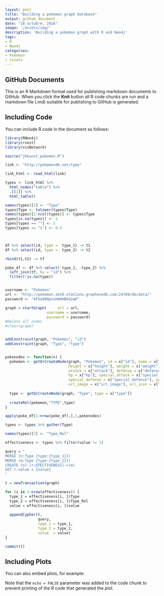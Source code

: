 ```yaml
---
layout: post
title: "Building a pokemon graph database"
output: github_document
date: "18 octubre, 2016"
image: '/assets/img/'
description: 'Building a pokemon graph with R and Neo4j'
tags:
- R 
- Neo4j 
categories:
- Pokemon
- rstats
---
```




## GitHub Documents

This is an R Markdown format used for publishing markdown documents to GitHub. When you click the **Knit** button all R code chunks are run and a markdown file (.md) suitable for publishing to GitHub is generated.

## Including Code

You can include R code in the document as follows:


```r
library(RNeo4j)
library(rvest)
library(visNetwork)

source("jbkunst_pokemon.R")

link <- "http://pokemondb.net/type"

link_html <- read_html(link)

types <- link_html %>%
  html_nodes("table") %>%
  .[[1]] %>%
  html_table()

names(types)[1] <- "Type"
types$Type <- tolower(types$Type)
names(types)[2:ncol(types)] <- types$Type
types[is.na(types)] <- 1
types[types == ""] <- 1
types[types == "½"] <- 0.5



df %>% select(id, type =  type_1) -> t1
df %>% select(id, type =  type_2) -> t2

rbind(t1,t2) -> tf

poke_df <- df %>% select(-type_1, -type_2) %>% 
  left_join(tf, by = "id") %>% 
  filter(!is.na(type))


username <- "Pokemon"
url <- "http://pokemon.sb10.stations.graphenedb.com:24789/db/data/"
password <- "4FUa969pxohWdmBk62qH"

graph = startGraph(     url = url,
                   username = username,
                   password = password)
#Delete all nodes
#clear(graph)


addConstraint(graph, "Pokemon", "id")
addConstraint(graph, "Type", "type")


pokenodes <- function(x) {
  pokemon <- getOrCreateNode(graph, "Pokemon", id = x["id"], name = x["pokemon"],
                             height = x["height"], weight = x["weight"],
                             attack = x["attack"], defense = x["defense"],
                             hp = x["hp"], special_attack = x["special_attack"],
                             special_defense = x["special_defense"], speed = x["speed"],
                             url_image = x["url_image"], url_icon = x["url_icon"])
  
  type <- getOrCreateNode(graph, "Type", type = x["type"])
  
  createRel(pokemon,"TYPE",type)
}

apply(poke_df[1:nrow(poke_df),],1,pokenodes)

types <- types %>% gather(Type)

names(types)[2] <- "Type_Rel"

effectiveness <- types %>% filter(value != 1)

query = "
MERGE (n:Type {type:{type_1}})
MERGE (m:Type {type:{type_2}})
CREATE (n)-[r:EFECTIVENESS]->(m)
SET r.value = {value}
"

t = newTransaction(graph)

for (i in 1:nrow(effectiveness)) {
  type_1 = effectiveness[i, ]$Type
  type_2 = effectiveness[i, ]$Type_Rel
  value = effectiveness[i, ]$value
  
  appendCypher(t, 
               query, 
               type_1 = type_1, 
               type_2 = type_2, 
               value  = value)
}

commit(t)
```

## Including Plots

You can also embed plots, for example:



Note that the `echo = FALSE` parameter was added to the code chunk to prevent printing of the R code that generated the plot.
